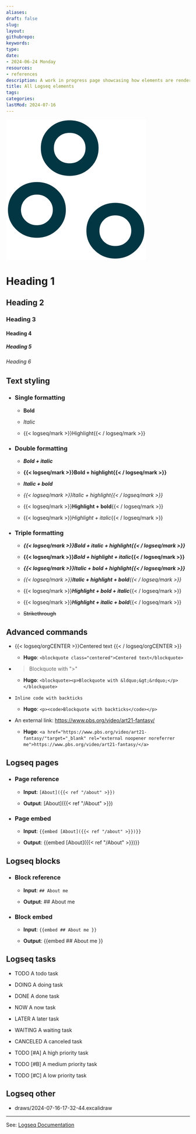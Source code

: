 ```yaml
---
aliases: 
draft: false
slug: 
layout: 
githubrepo: 
keywords: 
type: 
date:
- 2024-06-24 Monday
resources:
- references
description: A work in progress page showcasing how elements are rendered from Logseq
title: All Logseq elements
tags:
categories:
lastMod: 2024-07-16
---
```

![logseq-elements.png](/assets/logseq-elements_1719436919750_0.png)

# Heading 1

## Heading 2

### Heading 3

#### Heading 4

##### Heading 5

###### Heading 6

## Text styling

  + ### Single formatting

    + **Bold**

    + _Italic_

    + {{< logseq/mark >}}Highlight{{< / logseq/mark >}}

  + ### Double formatting

    + **_Bold + italic_**

    + **{{< logseq/mark >}}Bold + highlight{{< / logseq/mark >}}**

    + _**Italic + bold**_

    + *{{< logseq/mark >}}Italic + highlight{{< / logseq/mark >}}*

    + {{< logseq/mark >}}**Highlight + bold**{{< / logseq/mark >}}

    + {{< logseq/mark >}}*Highlight + italic*{{< / logseq/mark >}}

  + ### Triple formatting

    + **_{{< logseq/mark >}}Bold + italic + highlight{{< / logseq/mark >}}_**

    + **{{< logseq/mark >}}*Bold + highlight + italic*{{< / logseq/mark >}}**

    + _**{{< logseq/mark >}}Italic + bold + highlight{{< / logseq/mark >}}**_

    + _{{< logseq/mark >}}**Italic + highlight + bold**{{< / logseq/mark >}}_

    + {{< logseq/mark >}}**_Highlight + bold + italic_**{{< / logseq/mark >}}

    + {{< logseq/mark >}}_**Highlight + italic + bold**_{{< / logseq/mark >}}

    + ~~Strikethrough~~

## Advanced commands

  + {{< logseq/orgCENTER >}}Centered text
{{< / logseq/orgCENTER >}}

    + **Hugo**: `<blockquote class="centered">Centered text</blockquote>`

  + >Blockquote with ">"

    + **Hugo**: `<blockquote><p>Blockquote with &ldquo;&gt;&rdquo;</p></blockquote>`

  + `Inline code with backticks`

    + **Hugo**: `<p><code>Blockquote with backticks</code></p>`

  + An external link: https://www.pbs.org/video/art21-fantasy/

    + **Hugo**: `<a href="https://www.pbs.org/video/art21-fantasy/"target="_blank" rel="external noopener noreferrer me">https://www.pbs.org/video/art21-fantasy/</a>`

## Logseq pages

  + ### Page reference

    + **Input**: `[About]({{< ref "/about" >}})`

    + **Output**: [About]({{< ref "/About" >}})

  + ### Page embed

    + **Input**: `{{embed [About]({{< ref "/about" >}})}}`

    + **Output**: {{embed [About]({{< ref "/About" >}})}}

## Logseq blocks

  + ### Block reference

    + **Input**: `## About me
`

    + **Output**: ## About me


  + ### Block embed

    + **Input**: `{{embed ## About me
 }}`

    + **Output**: {{embed ## About me
 }}

## Logseq tasks

  + TODO A todo task

  + DOING A doing task

  + DONE A done task

  + NOW A now task

  + LATER A later task

  + WAITING A waiting task

  + CANCELED A canceled task

  + TODO [#A] A high priority task

  + TODO [#B] A medium priority task

  + TODO [#C] A low priority task

## Logseq other

  + draws/2024-07-16-17-32-44.excalidraw

---

See: [Logseq Documentation](https://docs.logseq.com/#/page/contents)
